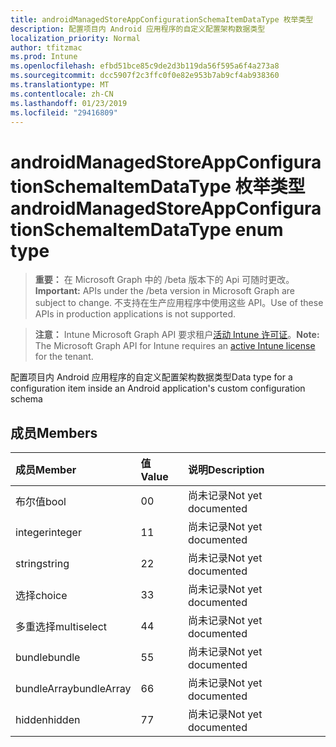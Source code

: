 ```yaml
---
title: androidManagedStoreAppConfigurationSchemaItemDataType 枚举类型
description: 配置项目内 Android 应用程序的自定义配置架构数据类型
localization_priority: Normal
author: tfitzmac
ms.prod: Intune
ms.openlocfilehash: efbd51bce85c9de2d3b119da56f595a6f4a273a8
ms.sourcegitcommit: dcc5907f2c3ffc0f0e82e953b7ab9cf4ab938360
ms.translationtype: MT
ms.contentlocale: zh-CN
ms.lasthandoff: 01/23/2019
ms.locfileid: "29416809"
---
```

# <a name="androidmanagedstoreappconfigurationschemaitemdatatype-enum-type"></a><span data-ttu-id="9d755-103">androidManagedStoreAppConfigurationSchemaItemDataType 枚举类型</span><span class="sxs-lookup"><span data-stu-id="9d755-103">androidManagedStoreAppConfigurationSchemaItemDataType enum type</span></span>

> <span data-ttu-id="9d755-104">**重要：** 在 Microsoft Graph 中的 /beta 版本下的 Api 可随时更改。</span><span class="sxs-lookup"><span data-stu-id="9d755-104">**Important:** APIs under the /beta version in Microsoft Graph are subject to change.</span></span> <span data-ttu-id="9d755-105">不支持在生产应用程序中使用这些 API。</span><span class="sxs-lookup"><span data-stu-id="9d755-105">Use of these APIs in production applications is not supported.</span></span>

> <span data-ttu-id="9d755-106">**注意：** Intune Microsoft Graph API 要求租户[活动 Intune 许可证](https://go.microsoft.com/fwlink/?linkid=839381)。</span><span class="sxs-lookup"><span data-stu-id="9d755-106">**Note:** The Microsoft Graph API for Intune requires an [active Intune license](https://go.microsoft.com/fwlink/?linkid=839381) for the tenant.</span></span>

<span data-ttu-id="9d755-107">配置项目内 Android 应用程序的自定义配置架构数据类型</span><span class="sxs-lookup"><span data-stu-id="9d755-107">Data type for a configuration item inside an Android application's custom configuration schema</span></span>

## <a name="members"></a><span data-ttu-id="9d755-108">成员</span><span class="sxs-lookup"><span data-stu-id="9d755-108">Members</span></span>
|<span data-ttu-id="9d755-109">成员</span><span class="sxs-lookup"><span data-stu-id="9d755-109">Member</span></span>|<span data-ttu-id="9d755-110">值</span><span class="sxs-lookup"><span data-stu-id="9d755-110">Value</span></span>|<span data-ttu-id="9d755-111">说明</span><span class="sxs-lookup"><span data-stu-id="9d755-111">Description</span></span>|
|:---|:---|:---|
|<span data-ttu-id="9d755-112">布尔值</span><span class="sxs-lookup"><span data-stu-id="9d755-112">bool</span></span>|<span data-ttu-id="9d755-113">0</span><span class="sxs-lookup"><span data-stu-id="9d755-113">0</span></span>|<span data-ttu-id="9d755-114">尚未记录</span><span class="sxs-lookup"><span data-stu-id="9d755-114">Not yet documented</span></span>|
|<span data-ttu-id="9d755-115">integer</span><span class="sxs-lookup"><span data-stu-id="9d755-115">integer</span></span>|<span data-ttu-id="9d755-116">1</span><span class="sxs-lookup"><span data-stu-id="9d755-116">1</span></span>|<span data-ttu-id="9d755-117">尚未记录</span><span class="sxs-lookup"><span data-stu-id="9d755-117">Not yet documented</span></span>|
|<span data-ttu-id="9d755-118">string</span><span class="sxs-lookup"><span data-stu-id="9d755-118">string</span></span>|<span data-ttu-id="9d755-119">2</span><span class="sxs-lookup"><span data-stu-id="9d755-119">2</span></span>|<span data-ttu-id="9d755-120">尚未记录</span><span class="sxs-lookup"><span data-stu-id="9d755-120">Not yet documented</span></span>|
|<span data-ttu-id="9d755-121">选择</span><span class="sxs-lookup"><span data-stu-id="9d755-121">choice</span></span>|<span data-ttu-id="9d755-122">3</span><span class="sxs-lookup"><span data-stu-id="9d755-122">3</span></span>|<span data-ttu-id="9d755-123">尚未记录</span><span class="sxs-lookup"><span data-stu-id="9d755-123">Not yet documented</span></span>|
|<span data-ttu-id="9d755-124">多重选择</span><span class="sxs-lookup"><span data-stu-id="9d755-124">multiselect</span></span>|<span data-ttu-id="9d755-125">4</span><span class="sxs-lookup"><span data-stu-id="9d755-125">4</span></span>|<span data-ttu-id="9d755-126">尚未记录</span><span class="sxs-lookup"><span data-stu-id="9d755-126">Not yet documented</span></span>|
|<span data-ttu-id="9d755-127">bundle</span><span class="sxs-lookup"><span data-stu-id="9d755-127">bundle</span></span>|<span data-ttu-id="9d755-128">5</span><span class="sxs-lookup"><span data-stu-id="9d755-128">5</span></span>|<span data-ttu-id="9d755-129">尚未记录</span><span class="sxs-lookup"><span data-stu-id="9d755-129">Not yet documented</span></span>|
|<span data-ttu-id="9d755-130">bundleArray</span><span class="sxs-lookup"><span data-stu-id="9d755-130">bundleArray</span></span>|<span data-ttu-id="9d755-131">6</span><span class="sxs-lookup"><span data-stu-id="9d755-131">6</span></span>|<span data-ttu-id="9d755-132">尚未记录</span><span class="sxs-lookup"><span data-stu-id="9d755-132">Not yet documented</span></span>|
|<span data-ttu-id="9d755-133">hidden</span><span class="sxs-lookup"><span data-stu-id="9d755-133">hidden</span></span>|<span data-ttu-id="9d755-134">7</span><span class="sxs-lookup"><span data-stu-id="9d755-134">7</span></span>|<span data-ttu-id="9d755-135">尚未记录</span><span class="sxs-lookup"><span data-stu-id="9d755-135">Not yet documented</span></span>|




